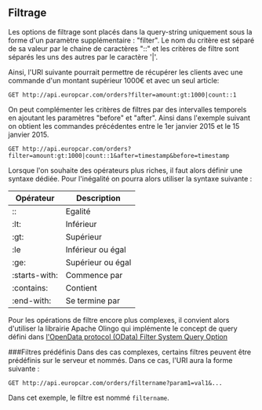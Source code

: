 ## Filtrage


Les options de filtrage sont placés dans la query-string uniquement sous la forme d'un paramètre supplémentaire : "filter".
Le nom du critère est séparé de sa valeur par le chaine de caractères "::" et les critères de filtre sont séparés les uns des autres par le caractère '|'.

Ainsi, l'URI suivante pourrait permettre de récupérer les clients  avec une commande d'un montant supérieur  1000€ et avec un seul article:

```
GET http://api.europcar.com/orders?filter=amount:gt:1000|count::1
```

On peut complémenter les critères de filtres par des intervalles temporels  en ajoutant les paramètres "before" et "after". Ainsi dans l'exemple suivant on obtient les commandes  précédentes entre le 1er janvier 2015 et le 15 janvier 2015.

```
GET http://api.europcar.com/orders?filter=amount:gt:1000|count::1&after=timestamp&before=timestamp
```

Lorsque l'on souhaite des opérateurs plus riches, il faut alors définir une syntaxe dédiée. Pour l'inégalité on pourra alors utiliser la syntaxe suivante :

| Opérateur | Description |
| -- | -- |
| :: | Egalité |
| :lt: | Inférieur |
| :gt: | Supérieur |
| :le | Inférieur ou égal |
| :ge: | Supérieur ou égal |
| :starts-with: | Commence par |
| :contains: | Contient |
| :end-with: | Se termine par |

Pour les opérations de filtre encore plus complexes, il convient alors d'utiliser la librairie Apache Olingo qui implémente le concept de query défini dans [l'OpenData protocol (OData) Filter System Query Option ](http://docs.oasis-open.org/odata/odata/v4.0/errata02/os/complete/part2-url-conventions/odata-v4.0-errata02-os-part2-url-conventions-complete.html#_Toc406398094)


###Filtres prédéfinis
Dans des cas complexes, certains filtres peuvent être prédéfinis sur le serveur et nommés. Dans ce cas, l'URI aura la forme suivante :

````
GET http://api.europcar.com/orders/filtername?param1=val1&...
````

Dans cet exemple, le filtre est nommé ```filtername```.



